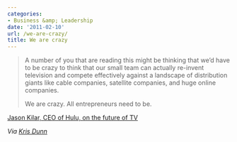 ```yaml
---
categories:
- Business &amp; Leadership
date: '2011-02-10'
url: /we-are-crazy/
title: We are crazy
---
```


<blockquote>A number of you that are reading this might be thinking that we’d have to be crazy to think that our small team can actually re-invent television and compete effectively against a landscape of distribution giants like cable companies, satellite companies, and huge online companies.

We are crazy. All entrepreneurs need to be.</blockquote>

<a href="http://www.businessinsider.com/jason-kilar-here-are-my-thoughts-on-hulu-and-the-future-of-tv-2011-2">Jason Kilar, CEO of Hulu, on the future of TV</a>

<em>Via <a href="http://www.hrcapitalist.com/2011/02/how-to-get-fired-using-social-media-in-3-simple-steps.html">Kris Dunn</a></em>